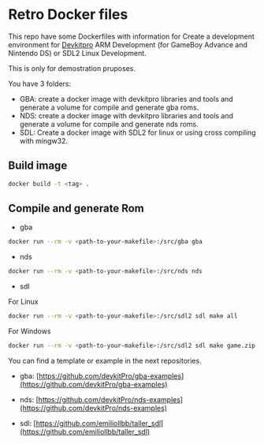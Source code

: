 # Retro Docker files

This repo have some Dockerfiles with information for Create a development environment for [Devkitpro](https://devkitpro.org/) ARM Development (for GameBoy Advance and Nintendo DS) or SDL2 Linux Development.

This is only for demostration pruposes.

You have 3 folders:

* GBA: create a docker image with devkitpro libraries and tools and generate a volume for compile and generate gba roms.
* NDS: create a docker image with devkitpro libraries and tools and generate a volume for compile and generate nds roms.
* SDL: Create a docker image with SDL2 for linux or using cross compiling with mingw32.

## Build image

```bash
docker build -t <tag> .
```

## Compile and generate Rom

* gba

```bash
docker run --rm -v <path-to-your-makefile>:/src/gba gba
```

* nds

```bash
docker run --rm -v <path-to-your-makefile>:/src/nds nds
```

* sdl

For Linux

```bash
docker run --rm -v <path-to-your-makefile>:/src/sdl2 sdl make all
```

For Windows

```bash
docker run --rm -v <path-to-your-makefile>:/src/sdl2 sdl make game.zip
```

You can find a template or example in the next repositories.

* gba: [https://github.com/devkitPro/gba-examples](https://github.com/devkitPro/gba-examples)

* nds: [https://github.com/devkitPro/nds-examples](https://github.com/devkitPro/nds-examples)

* sdl: [https://github.com/emiliollbb/taller_sdl](https://github.com/emiliollbb/taller_sdl)
